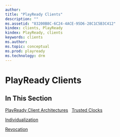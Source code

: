 ```yaml
---
author: 
title: "PlayReady Clients"
description: ""
ms.assetid: "83200B8C-6C24-4ACE-95D6-28C1C5B3C412"
kindex: clients, PlayReady
kindex: PlayReady, clients
keywords: clients
ms.author: 
ms.topic: conceptual
ms.prod: playready
ms.technology: drm
---
```



# PlayReady Clients



## In This Section

[PlayReady Client Architectures](playreadyclientarchitectures.md)
 
[Trusted Clocks](trustedclocks.md) 

[Individualization](individualization.md) 

[Revocation](revocation.md) 
